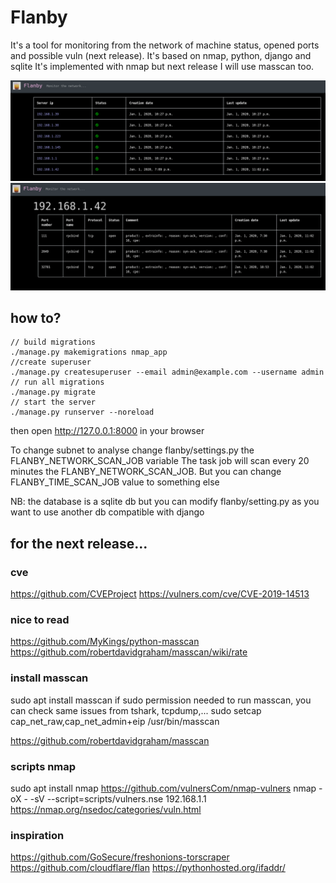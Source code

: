 # Flanby

It's a tool for monitoring from the network of machine status, opened ports and possible vuln (next release). 
It's based on nmap, python, django and sqlite
It's implemented with nmap but next release I will use masscan too.

![Alt text](home-page.png "Home page")
![Alt text](details.png "Details")


## how to?
```
// build migrations
./manage.py makemigrations nmap_app
//create superuser
./manage.py createsuperuser --email admin@example.com --username admin
// run all migrations
./manage.py migrate
// start the server
./manage.py runserver --noreload
```

then open http://127.0.0.1:8000 in your browser

To change subnet to analyse change flanby/settings.py the FLANBY_NETWORK_SCAN_JOB variable
The task job will scan every 20 minutes the FLANBY_NETWORK_SCAN_JOB. But you can change FLANBY_TIME_SCAN_JOB value to something else

NB: the database is a sqlite db but you can modify flanby/setting.py as you want to use another db compatible with django

## for the next release...

### cve
https://github.com/CVEProject
https://vulners.com/cve/CVE-2019-14513

### nice to read
https://github.com/MyKings/python-masscan
https://github.com/robertdavidgraham/masscan/wiki/rate

### install masscan
sudo apt install masscan
if sudo permission needed to run masscan, you can check same issues from tshark, tcpdump,...
sudo setcap cap_net_raw,cap_net_admin+eip /usr/bin/masscan

https://github.com/robertdavidgraham/masscan

### scripts nmap
sudo apt install nmap
https://github.com/vulnersCom/nmap-vulners
nmap -oX - -sV --script=scripts/vulners.nse 192.168.1.1
https://nmap.org/nsedoc/categories/vuln.html

### inspiration
https://github.com/GoSecure/freshonions-torscraper
https://github.com/cloudflare/flan
https://pythonhosted.org/ifaddr/
